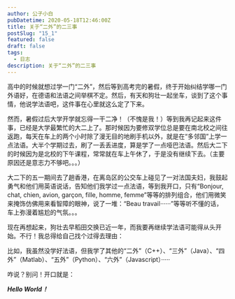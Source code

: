 ```yaml
---
author: 公子小白
pubDatetime: 2020-05-18T12:46:00Z
title: 关于“二外”的二三事
postSlug: "15_1"
featured: false
draft: false
tags:
  - 日志
description: 关于“二外”的二三事
---
```


高中的时候就想过学一门“二外”，然后等到高考完的暑假，终于开始纠结学哪一门外语好，在德语和法语之间举棋不定。然后，有天和狗壮一起坐车，谈到了这个事情，他说学法语吧，这件事在心里就这么定了下来。

然而，暑假过后大学开学就忘得一干二净！（不愧是我！）等到我再记起来这件事，已经是大学最繁忙的大二上了。那时候因为要修双学位总是要在南北校之间往返跑，每天在车上的两个小时除了漫无目的地刷手机以外，就是在“多邻国”上学一点法语。大半个学期过去，刷了一丢丢进度，算是学了一点哑巴法语。然后大二下的时候因为是北校的下午课程，常常就在车上午休了，于是没有继续下去。（主要原因还是意志力不够吧。。。）

大二下的五一期间去了趟香港，在离岛区的公交车上碰见了一对法国夫妇，我鼓起勇气和他们用英语说话，告知他们我学过一点法语，等到我开口，只有“Bonjour, chat, chien, avion, garçon, fille, homme, femme”等等的排列组合，他们用微笑来掩饰仿佛用来看智障的眼神，说了一堆：“Beau travail······”等等听不懂的话，车上弥漫着尴尬的气氛。。。

现在再想起来，狗壮去早稻田交换已近一年，而我要再继续学法语可能得从头开始。不行！我总得给自己找个过得去理由：

比如，我虽然没学好法语，但我学了其他的“二外”（C++）、“三外”（Java）、“四外”（Matlab）、“五外”（Python）、“六外”（Javascript）·····

咋说？别问！开口就是：

**_Hello World！_**
